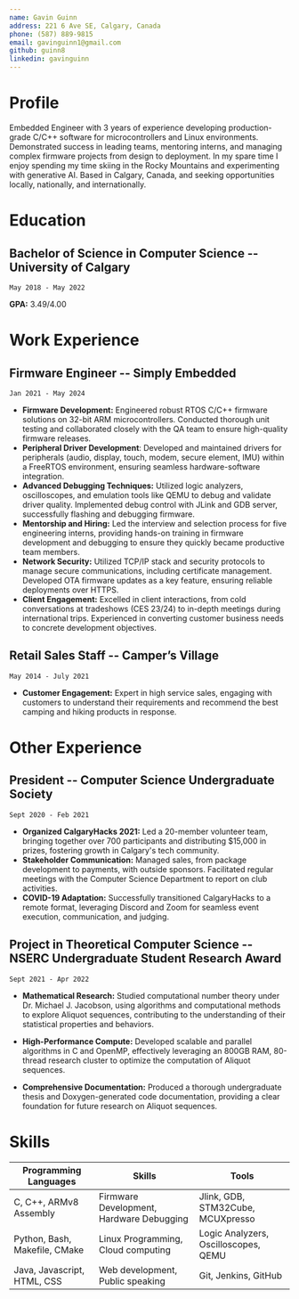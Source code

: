 ```yaml
---
name: Gavin Guinn
address: 221 6 Ave SE, Calgary, Canada
phone: (587) 889-9815
email: gavinguinn1@gmail.com
github: guinn8
linkedin: gavinguinn
---
```


# Profile

Embedded Engineer with 3 years of experience developing production-grade C/C++ software for microcontrollers and Linux environments. Demonstrated success in leading teams, mentoring interns, and managing complex firmware projects from design to deployment. In my spare time I enjoy spending my time skiing in the Rocky Mountains and experimenting with generative AI. Based in Calgary, Canada, and seeking opportunities locally, nationally, and internationally.

# Education

## Bachelor of Science in Computer Science -- University of Calgary

    May 2018 - May 2022

**GPA:** 3.49/4.00  

# Work Experience

## Firmware Engineer -- Simply Embedded  

    Jan 2021 - May 2024

- **Firmware Development:** Engineered robust RTOS C/C++ firmware solutions on 32-bit ARM microcontrollers. Conducted thorough unit testing and collaborated closely with the QA team to ensure high-quality firmware releases.
- **Peripheral Driver Development**: Developed and maintained drivers for peripherals (audio, display, touch, modem, secure element, IMU) within a FreeRTOS environment, ensuring seamless hardware-software integration.
- **Advanced Debugging Techniques:** Utilized logic analyzers, oscilloscopes, and emulation tools like QEMU to debug and validate driver quality. Implemented debug control with JLink and GDB server, successfully flashing and debugging firmware.
- **Mentorship and Hiring:** Led the interview and selection process for five engineering interns, providing hands-on training in  firmware development and debugging to ensure they quickly became productive team members.
- **Network Security:** Utilized TCP/IP stack and security protocols to manage secure communications, including certificate management. Developed OTA firmware updates as a key feature, ensuring reliable deployments over HTTPS.
- **Client Engagement:** Excelled in client interactions, from cold conversations at tradeshows (CES 23/24) to in-depth meetings during international trips. Experienced in converting customer business needs to concrete development objectives.

<!-- - **GUI Development:** Rendered MQTT messages into interfaces using LVGL widgets, sending responses to the cloud. -->
<!-- - **Testing Automation:** Created a self-testing system for PCBA peripherals, automating device commissioning and ensuring readiness for shipment. -->
<!-- - **Azure Debugging:** Used Azure and Python scripts to improve cloud-driven UI testing, developing extensive test cases with ChatGPT. -->
<!-- - **Team Collaboration:** Coordinated with management and a global team across time zones. -->
<!-- - **Time Management:** Delivered prototype hardware under tight deadlines. -->
<!-- - **Remote Collaboration:** Used Jira, Bitbucket, and Jenkins for agile project management, version control, and continuous integration. -->
<!-- - **Project Management:** Led a team of two university interns to successfully integrate an ST RFID reader evaluation board with an in-house development board, utilizing the onboard cellular modem for cloud data offloading. -->
<!-- - **STM32 PCBA Development:** Designed and integrated STM32U5 PCBA with electrical engineers, using STM32Cube for project setup and peripheral communication. -->

<!-- - **Middleware Porting and Build Management:** Ported supplier middleware and managed makefile build system for streamlined and consistent project builds. -->
<!-- - **Hardware Collaboration:** Worked closely with Electrical Engineers to solve diverse problems including PCBA bring-up and hardware test automation. -->
<!-- - **Trade Show Sales:** Generated leads in high-traffic environments, engaged potential customers in technical and high-level conversations, gathered contact information, and followed up on leads. -->
<!-- - **Hardware Emulation:** Modified and recompiled a fork of the QEMU source to accurately emulate the Cortex-M7 platform. -->
<!-- - **Advanced Firmware Testing:** Intercepted real UART communication between the cellular modem and the emulated program, enabling the injection of errors in the AT command responses to test the real program's resilience to errors. -->

## Retail Sales Staff -- Camper’s Village

    May 2014 - July 2021

- **Customer Engagement:** Expert in high service sales, engaging with customers to understand their requirements and recommend the best camping and hiking products in response.

<!-- - **Customer Assistance:** Assisted customers in purchasing outdoor hard goods, from personalized multi-hour outfitting to quick assistance finding items. -->
<!-- - **Product Knowledge:** Utilized product information provided by brands and representatives to offer detail-oriented assistance. -->
<!-- - **Sales Goals:** Leveraged personal passion for hiking to develop strong customer relationships, consistently surpassing sales goals. -->

# Other Experience

## President -- Computer Science Undergraduate Society

    Sept 2020 - Feb 2021

- **Organized CalgaryHacks 2021:** Led a 20-member volunteer team, bringing together over 700 participants and distributing $15,000 in prizes, fostering growth in Calgary's tech community.
- **Stakeholder Communication:** Managed sales, from package development to payments, with outside sponsors. Facilitated regular meetings with the Computer Science Department to report on club activities.
- **COVID-19 Adaptation:** Successfully transitioned CalgaryHacks to a remote format, leveraging Discord and Zoom for seamless event execution, communication, and judging.

<!-- - **Organized CalgaryHacks 2021:** brought together over 700 participants, fostering professional growth within Calgary's tech community; led a 20-member volunteer team, ensuring seamless event execution and the distribution of $15,000 in prize money.
- **Stakeholder Communication:** Facilitated regular meetings with the Faculty of Science and the Department of Computer Science. Developed sponsorship packages for CalgaryHacks, managed sales from initial meetings to final payments, and maintained a CRM.
- **COVID-19 Navigation:** Successfully navigated society activities and stakeholder communications through pandemic challenges. Successfully pivoted CalgaryHacks from in-person to remote format, utilizing Discord and Zoom for enrollment, communication and Judging. -->
<!-- - **Hackathon Link:** [Calgary Hacks 2021](https://calgary-hacks-2021.devpost.com/) -->
<!-- - **Adapted Event Format:** Successfully pivoted from in-person to remote format, utilizing Discord for enrollment and communication. -->
<!-- - **Efficient Judging Coordination:** Managed the judging of 93 groups via Zoom within 2 hours with a meticulous plan. -->
<!-- - **Cold Lead Conversion:** Effectively converted cold leads into sponsors through strategic communication. -->

## Project in Theoretical Computer Science -- NSERC Undergraduate Student Research Award  

    Sept 2021 - Apr 2022

- **Mathematical Research:** Studied computational number theory under  Dr. Michael J. Jacobson, using algorithms and computational methods to explore Aliquot sequences, contributing to the understanding of their statistical properties and behaviors.

- **High-Performance Compute:** Developed scalable and parallel algorithms in C and OpenMP, effectively leveraging an 800GB RAM, 80-thread research cluster to optimize the computation of Aliquot sequences.

- **Comprehensive Documentation:** Produced a thorough undergraduate thesis and Doxygen-generated code documentation, providing a clear foundation for future research on Aliquot sequences.

<!-- - **Supervised Research:**  on computational number theory, focusing on the statistical properties of Aliquot sequences.
- **High-Performance Computing:** Utilized 800GB of RAM and 80 threads on the university's bigmem research cluster to compute Aliquot sequence properties up to 240. -->
<!-- - **Code Optimization:** Systematically rewrote a C implementation, achieving over a tenfold increase in performance. -->
<!-- - **Literature Synthesis:** Developed a deep understanding of existing statistical results on Aliquot sequences to extend and generalize their properties. -->
<!-- - **System Resource Optimization:** Rewrote legacy code to utilize RAM over disk, significantly improving performance. -->
<!-- - **Algorithmic Improvements:** Implemented memory compression algorithms, enabling higher bounds in numerical computations. -->
<!-- - **Cluster Management:** Managed multi-day jobs on a research cluster using the SLURM scheduler. -->
<!-- - **Parallel Programming:** Developed parallel code using OpenMP, addressing reentrancy issues with shared memory access between threads. -->
<!-- - **Project Documentation:** [Aliquot Sequence Project](https://guinn8.github.io/aliquot/html/index.html) -->

# Skills

| **Programming Languages**     | **Skills**                               | **Tools**                            |
| ----------------------------- | ---------------------------------------- | ------------------------------------ |
| C, C++, ARMv8 Assembly        | Firmware Development, Hardware Debugging | Jlink, GDB, STM32Cube, MCUXpresso    |
| Python, Bash, Makefile, CMake | Linux Programming, Cloud computing       | Logic Analyzers, Oscilloscopes, QEMU |
| Java, Javascript, HTML, CSS   | Web development, Public speaking         | Git, Jenkins, GitHub                 |
